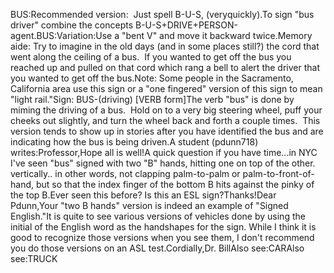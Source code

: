 BUS:Recommended version:  
Just spell 
B-U-S, (veryquickly).To sign "bus driver" combine the concepts B-U-S+DRIVE+PERSON-agent.BUS:Variation:Use a "bent V" and move it backward 
	twice.Memory aide: Try to imagine in the old days (and in some places still?) the 
	cord that went along the ceiling of a bus.  If you wanted to get off 
	the bus you reached up and pulled on that cord which rang a bell to alert 
	the driver that you wanted to get off the bus.Note: Some people in the Sacramento, California area use this sign or a "one 
	fingered" version of this sign to mean "light rail."Sign: BUS-(driving) [VERB form]The verb "bus" is done by miming the driving of a bus.  Hold on to a very big 
	steering wheel, puff your cheeks out slightly, and turn the wheel back and 
	forth a couple times.  This version tends to show up in stories after 
	you have identified the bus and are indicating how the bus is being driven.A student (pdunn718) writes:Professor,Hope all is well!A quick question if you have time...in NYC I've seen "bus" signed with 
		two "B" hands, hitting one on top of the other. vertically.. in other 
		words, not clapping palm-to-palm or palm-to-front-of-hand, but so that 
		the index finger of the bottom B hits against the pinky of the top B.Ever seen this before? Is this an ESL sign?Thanks!Dear Pdunn,Your "two B hands" version is indeed an example of "Signed English."It is quite to see various versions of vehicles done by using the initial of 
	the English word as the handshapes for the sign. While I think it is good to 
	recognize those versions when you see them, I don't recommend you do those 
	versions on an ASL test.Cordially,Dr. BillAlso see:CARAlso see:TRUCK